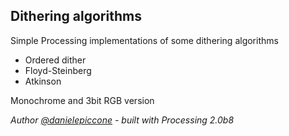 ## Dithering algorithms
Simple Processing implementations of some dithering algorithms
	
* Ordered dither
* Floyd-Steinberg
* Atkinson

Monochrome and 3bit RGB version

_Author [@danielepiccone](https://twitter.com/danielepiccone) - built with Processing 2.0b8_

